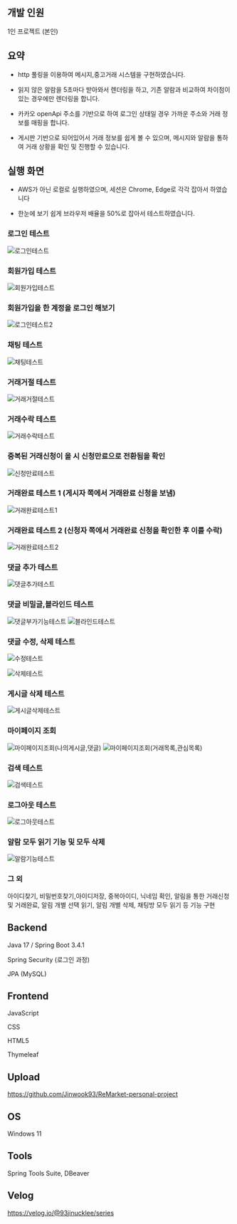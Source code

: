 

## 개발 인원

1인 프로젝트 (본인)

## 요약

- http 풀링을 이용하여 메시지,중고거래 시스템을 구현하였습니다.


 - 읽지 않은 알람을 5초마다 받아와서 렌더링을 하고, 기존 알람과 비교하여 차이점이 있는 경우에만
렌더링을 합니다.

- 카카오 openApi 주소를 기반으로 하여 로그인 상태일 경우 가까운 주소와 거래 정보를 매핑을 합니다.

- 게시판 기반으로 되어있어서 거래 정보를 쉽게 볼 수 있으며, 
메시지와 알람을 통하여 거래 상황을 확인 및 진행할 수 있습니다.

## 실행 화면 

- AWS가 아닌 로컬로 실행하였으며, 세션은 Chrome, Edge로 각각 잡아서 하였습니다

- 한눈에 보기 쉽게 브라우저 배율을 50%로 잡아서 테스트하였습니다.


### 로그인 테스트
![로그인테스트](https://github.com/user-attachments/assets/9520d605-36c3-4929-9b20-37ea62ddc2fe)

### 회원가입 테스트
![회원가입테스트](https://github.com/user-attachments/assets/5564e071-4033-427e-9360-d49af491ae24)


### 회원가입을 한 계정을 로그인 해보기
![로그인테스트2](https://github.com/user-attachments/assets/29ee5d77-aa92-4078-926a-d9ce99c0afc7)

### 채팅 테스트
![채팅테스트](https://github.com/user-attachments/assets/7e366248-dcc6-4519-b426-91a8c9831ad6)

### 거래거절 테스트
![거래거절테스트](https://github.com/user-attachments/assets/5d2a0c46-63ba-41ae-9f08-867eb814ac59)

### 거래수락 테스트
![거래수락테스트](https://github.com/user-attachments/assets/a8b67ecb-7b0b-4c38-ad87-27c8c1aa115c)

### 중복된 거래신청이 올 시 신청만료으로 전환됨을 확인
![신청만료테스트](https://github.com/user-attachments/assets/afeea907-77ff-4e0d-8647-28a384171440)

### 거래완료 테스트 1 (게시자 쪽에서 거래완료 신청을 보냄)
![거래완료테스트1](https://github.com/user-attachments/assets/723b3e02-98ce-419e-8c3b-6e76d56c09c6)

### 거래완료 테스트 2 (신청자 쪽에서 거래완료 신청을 확인한 후 이를 수락)
![거래완료테스트2](https://github.com/user-attachments/assets/b00635d4-c498-421e-b447-95895eecbec6)

### 댓글 추가 테스트
![댓글추가테스트](https://github.com/user-attachments/assets/15c6ef1e-e817-4abb-8c5b-6251fdf8684b)

### 댓글 비밀글,블라인드 테스트
![댓글부가기능테스트](https://github.com/user-attachments/assets/55615485-dba4-4a07-b774-a01bbbca450a)
![블라인드테스트](https://github.com/user-attachments/assets/1f7bf4ac-1675-4dd0-b0ab-2132d3606aca)

### 댓글 수정, 삭제 테스트
![수정테스트](https://github.com/user-attachments/assets/90d93ff0-f3f9-41b3-9908-c89c00410456)

![삭제테스트](https://github.com/user-attachments/assets/ce8baad2-b6f0-47e1-8aa7-4a9a461656ba)

### 게시글 삭제 테스트
![게시글삭제테스트](https://github.com/user-attachments/assets/c8cbcb37-6e15-4585-905b-434e89d7793c)

<!--### 게시글 삭제 후 이와 관련된 내용이 마이페이지의 목록에 있는지 확인 (거래완료된 거래는 예외처리)
![삭제후목록조회테스트](https://github.com/user-attachments/assets/7089dfff-3004-46dc-96a9-d26e8f1661cc)
-->

### 마이페이지 조회

![마이페이지조회(나의게시글,댓글)](https://github.com/user-attachments/assets/99e6407c-ee07-45f9-a6f2-ddcac98cfe81)
![마이페이지조회(거래목록,관심목록)](https://github.com/user-attachments/assets/4e5a0ef3-c758-48a1-8bf6-d16ef84343a3)

### 검색 테스트

![검색테스트](https://github.com/user-attachments/assets/671604dd-df2d-4c68-a10c-c0aa7c8ca6c9)

### 로그아웃 테스트
![로그아웃테스트](https://github.com/user-attachments/assets/b963bde8-69b6-40e8-9166-f086a2a94553)

### 알람 모두 읽기 기능 및 모두 삭제 
![알람기능테스트](https://github.com/user-attachments/assets/c5babe6a-d930-4c68-8e07-b1e0dd361ff6)


### 그 외
아이디찾기, 비밀번호찾기,아이디저장, 중복아이디, 닉네임 확인, 알림을 통한 거래신청 및 거래완료, 알림 개별 선택 읽기, 알림 개별 삭제, 채팅방 모두 읽기 등 기능 구현

## Backend

Java 17 / Spring Boot 3.4.1

Spring Security (로그인 과정)

JPA (MySQL)



## Frontend

JavaScript

CSS

HTML5

Thymeleaf


## Upload 

https://github.com/Jinwook93/ReMarket-personal-project


## OS

 Windows 11

## Tools

 Spring Tools Suite, DBeaver

## Velog

 https://velog.io/@93jinucklee/series








